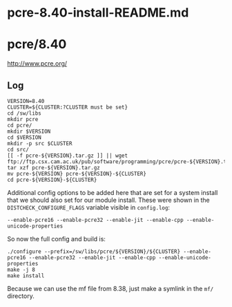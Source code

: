 # pcre-8.40-install-README.md

pcre/8.40
=========

<http://www.pcre.org/>

Log
---

    VERSION=8.40
    CLUSTER=${CLUSTER:?CLUSTER must be set}
    cd /sw/libs
    mkdir pcre
    cd pcre/
    mkdir $VERSION
    cd $VERSION
    mkdir -p src $CLUSTER
    cd src/
    [[ -f pcre-${VERSION}.tar.gz ]] || wget ftp://ftp.csx.cam.ac.uk/pub/software/programming/pcre/pcre-${VERSION}.tar.gz
    tar xzf pcre-${VERSION}.tar.gz 
    mv pcre-${VERSION} pcre-${VERSION}-${CLUSTER}
    cd pcre-${VERSION}-${CLUSTER}

Additional config options to be added here that are set for a system install
that we should also set for our module install.  These were shown in the
`DISTCHECK_CONFIGURE_FLAGS` variable visible in `config.log`:

    --enable-pcre16 --enable-pcre32 --enable-jit --enable-cpp --enable-unicode-properties

So now the full config and build is:

    ./configure --prefix=/sw/libs/pcre/${VERSION}/${CLUSTER} --enable-pcre16 --enable-pcre32 --enable-jit --enable-cpp --enable-unicode-properties
    make -j 8
    make install

Because we can use the mf file from 8.38, just make a symlink in the `mf/` directory.


